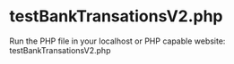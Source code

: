 # testBankTransationsV2.php


Run the PHP file in your localhost or PHP capable website: testBankTransationsV2.php
